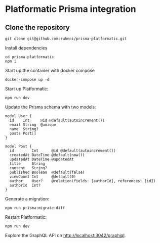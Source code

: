 # Platformatic Prisma integration

## Clone the repository

```
git clone git@github.com:ruheni/prisma-platformatic.git
```

Install dependencies
```
cd prisma-platformatic
npm i
```

Start up the container with docker compose
```
docker-compose up -d
```

Start up Platformatic:
```
npm run dev
```

Update the Prisma schema with two models:

```prisma
model User {
  id    Int     @id @default(autoincrement())
  email String  @unique
  name  String?
  posts Post[]
}

model Post {
  id        Int      @id @default(autoincrement())
  createdAt DateTime @default(now())
  updatedAt DateTime @updatedAt
  title     String
  content   String?
  published Boolean  @default(false)
  viewCount Int      @default(0)
  author    User?    @relation(fields: [authorId], references: [id])
  authorId  Int?
}
```

Generate a migration:
```
npm run prisma:migrate:diff
```

Restart Platformatic:
```
npm run dev
```

Explore the GraphQL API on [http://localhost:3042/graphiql](http://localhost:3042/graphiql).
